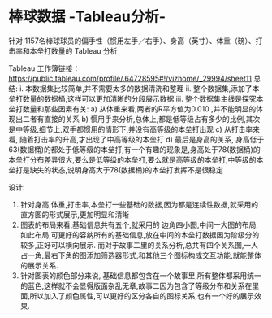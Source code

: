 # 棒球数据 -Tableau分析-
针对 1157名棒球球员的偏手性（惯用左手／右手）、身高（英寸）、体重（磅）、打击率和本垒打数量的 Tableau 分析

Tableau 工作簿链接：https://public.tableau.com/profile/.64728595#!/vizhome/_29994/sheet11
总结:
i.	本数据集比较简单,并不需要太多的数据清洗和整理
ii.	整个数据集,添加了本垒打数量的数据桶,这样可以更加清晰的分段展示数据
iii.	整个数据集主线是探究本垒打数量和那些因素有关:
a)	从体重来看,两者的R平方值为0.010 ,并不能明显的体现出二者有直接的关系
b)	惯用手来分析,总体上,都是低等级占有多少的比例,其次是中等级,细节上,双手都惯用的情形下,并没有高等级的本垒打出现
c)	从打击率来看, 随着打击率的升高,才出现了中高等级的本垒打
d)	最后是身高的关系, 身高低于63(数据桶)的都处于低等级的本垒打,有一个有趣的现象是,身高处于78(数据桶)的本垒打分布差异很大,要么是低等级的本垒打,要么就是高等级的本垒打,中等级的本垒打是缺失的状态,说明身高大于78(数据桶)的本垒打发挥不是很稳定

设计:
1.	针对身高,体重,打击率,本垒打一些基础的数据,因为都是连续性数据,就采用的直方图的形式展示,更加明显和清晰
2.	图表的布局来看,基础信息共有五个,就采用的 边角四小图,中间一大图的布局,如此布局,可更好的容纳所有的基础信息,放在中间的本垒打数据因为阶级分的较多,正好可以横向展示. 而对于故事二里的关系分析,总共有四个关系图,一人占一角,最右下角的图添加筛选器形式,和其他三个图标构成交互功能,就能整体的展示关系.
3.	针对图表的颜色部分来说, 基础信息都包含在一个故事里,所有整体都采用统一的蓝色,这样就不会显得版面杂乱无章,故事二因为包含了等级分布和关系在里面,所以加入了颜色属性,可以更好的区分各自的图标关系,也有一个好的展示效果.
